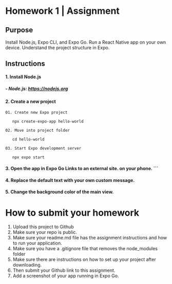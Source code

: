 <!-- # Welcome to your Expo app 👋

This is an [Expo](https://expo.dev) project created with [`create-expo-app`](https://www.npmjs.com/package/create-expo-app).

## Get started

1. Install dependencies

   ```bash
   npm install
   ```

2. Start the app

   ```bash
   npx expo start
   ```

In the output, you'll find options to open the app in a

- [development build](https://docs.expo.dev/develop/development-builds/introduction/)
- [Android emulator](https://docs.expo.dev/workflow/android-studio-emulator/)
- [iOS simulator](https://docs.expo.dev/workflow/ios-simulator/)
- [Expo Go](https://expo.dev/go), a limited sandbox for trying out app development with Expo

You can start developing by editing the files inside the **app** directory. This project uses [file-based routing](https://docs.expo.dev/router/introduction).

## Get a fresh project

When you're ready, run:

```bash
npm run reset-project
```

This command will move the starter code to the **app-example** directory and create a blank **app** directory where you can start developing.

## Learn more

To learn more about developing your project with Expo, look at the following resources:

- [Expo documentation](https://docs.expo.dev/): Learn fundamentals, or go into advanced topics with our [guides](https://docs.expo.dev/guides).
- [Learn Expo tutorial](https://docs.expo.dev/tutorial/introduction/): Follow a step-by-step tutorial where you'll create a project that runs on Android, iOS, and the web.

## Join the community

Join our community of developers creating universal apps.

- [Expo on GitHub](https://github.com/expo/expo): View our open source platform and contribute.
- [Discord community](https://chat.expo.dev): Chat with Expo users and ask questions. -->

# Homework 1 | Assignment

## Purpose

Install Node.js, Expo CLI, and Expo Go.
Run a React Native app on your own device.
Understand the project structure in Expo.

## Instructions

#### 1. Install Node.js

##### - Node.js: https://nodejs.org

#### 2. Create a new project

```
01. Create new Expo project

   npx create-expo-app hello-world

02. Move into project folder

   cd hello-world

03. Start Expo development server

   npx expo start
```

#### 3. Open the app in Expo Go Links to an external site. on your phone. ```

#### 4. Replace the default text with your own custom message.

#### 5. Change the background color of the main view.

# How to submit your homework

1. Upload this project to Github
2. Make sure your repo is public.
3. Make sure your readme.md file has the assignment instructions and how to run your application.
4. Make sure you have a .gitignore file that removes the node_modules folder
5. Make sure there are instructions on how to set up your project after downloading.
6. Then submit your Github link to this assignment.
7. Add a screenshot of your app running in Expo Go.
